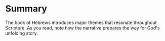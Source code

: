 # Summary

The book of Hebrews introduces major themes that resonate throughout Scripture. As you read, note how the narrative prepares the way for God's unfolding story.

